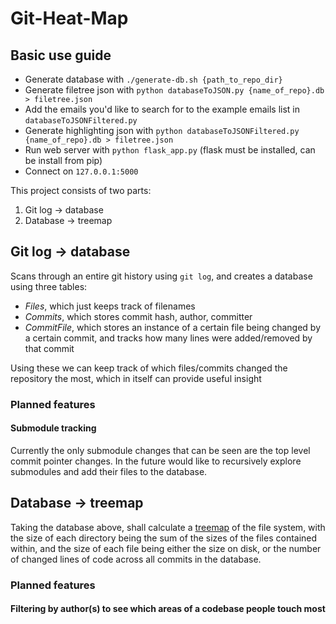 # Git-Heat-Map

## Basic use guide

* Generate database with `./generate-db.sh {path_to_repo_dir}`
* Generate filetree json with `python databaseToJSON.py {name_of_repo}.db > filetree.json`
* Add the emails you'd like to search for to the example emails list in `databaseToJSONFiltered.py`
* Generate highlighting json with `python databaseToJSONFiltered.py {name_of_repo}.db > filetree.json`
* Run web server with `python flask_app.py` (flask must be installed, can be install from pip)
* Connect on `127.0.0.1:5000`

This project consists of two parts:

1. Git log -> database
2. Database -> treemap

## Git log -> database

Scans through an entire git history using `git log`, and creates a database using three tables:
* *Files*, which just keeps track of filenames
* *Commits*, which stores commit hash, author, committer
* *CommitFile*, which stores an instance of a certain file being changed by a certain commit, and tracks how many lines were added/removed by that commit

Using these we can keep track of which files/commits changed the repository the most, which in itself can provide useful insight

### Planned features

#### Submodule tracking
Currently the only submodule changes that can be seen are the top level commit pointer changes. In the future would like to recursively explore submodules and add their files to the database.

## Database -> treemap

Taking the database above, shall calculate a [treemap](https://en.wikipedia.org/wiki/Treemapping "Wikipedia: Treemapping") of the file system, with the size of each directory being the sum of the sizes of the files contained within, and the size of each file being either the size on disk, or the number of changed lines of code across all commits in the database.

### Planned features

#### Filtering by author(s) to see which areas of a codebase people touch most
